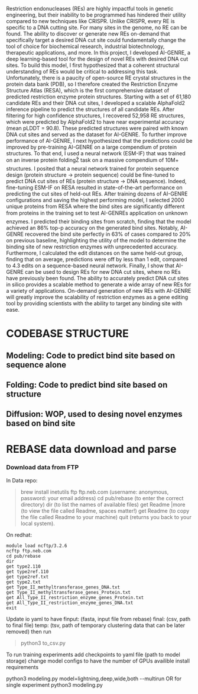   Restriction endonucleases (REs) are highly impactful tools in genetic engineering, but their inability to be programmed has hindered their utility compared to new techniques like CRISPR. Unlike CRISPR, every RE is specific to a DNA cutting site. For many sites in the genome, no RE can be found. The ability to discover or generate new REs on-demand that specifically target a desired DNA cut site could fundamentally change the tool of choice for biochemical research, industrial biotechnology, therapeutic applications, and more. In this project, I developed AI-GENRE, a deep learning-based tool for the design of novel REs with desired DNA cut sites. To build this model, I first hypothesized that a coherent structural understanding of REs would be critical to addressing this task. Unfortunately, there is a paucity of open-source RE crystal structures in the protein data bank (PDB), so I therefore created the Restriction Enzyme Structure Atlas (RESA), which is the first comprehensive dataset of predicted restriction enzyme protein structures. Starting with a set of 61,180 candidate REs and their DNA cut sites, I developed a scalable AlphaFold2 inference pipeline to predict the structures of all candidate REs. After filtering for high confidence structures, I recovered 52,958 RE structures, which were predicted by AlphaFold2 to have near experimental accuracy (mean pLDDT = 90.8). These predicted structures were paired with known DNA cut sites and served as the dataset for AI-GENRE. To further improve performance of AI-GENRE, I next hypothesized that the predictions could be improved by pre-training AI-GENRE on a large compendium of protein structures. To that end, I used a neural network (ESM-IF) that was trained on an inverse protein foldingŽ task on a massive compendium of 10M+ structures. I posited that a neural network trained for protein sequence design (protein structure -> protein sequence) could be fine-tuned to predict DNA cut sites of REs (protein structure -> DNA sequence). Indeed, fine-tuning ESM-IF on RESA resulted in state-of-the-art performance on predicting the cut sites of held-out REs. After training dozens of AI-GENRE configurations and saving the highest performing model, I selected 2000 unique proteins from RESA where the bind sites are significantly different from proteins in the training set to test AI-GENREs application on unknown enzymes. I predicted their binding sites from scratch, finding that the model achieved an 86% top-p accuracy on the generated bind sites. Notably, AI-GENRE recovered the bind site perfectly in 63% of cases compared to 20% on previous baseline, highlighting the utility of the model to determine the binding site of new restriction enzymes with unprecedented accuracy. Furthermore, I calculated the edit distances on the same held-out group, finding that on average, predictions were off by less than 1 edit, compared to 4.3 edits on a sequence-based neural network. Finally, I show that AI-GENRE can be used to design REs for new DNA cut sites, where no REs have previously been found. The ability to accurately predict DNA cut sites in silico provides a scalable method to generate a wide array of new REs for a variety of applications. On-demand generation of new REs with AI-GENRE will greatly improve the scalability of restriction enzymes as a gene editing tool by providing scientists with the ability to target any binding site with ease.


# CODEBASE STRUCTURE
## Modeling: Code to predict bind site based on sequence alone
## Folding: Code to predict bind site based on structure
## Diffusion: WOP, used to desing novel enzymes based on bind site










# REBASE data download and parse
### Download data from FTP
In Data repo:
> brew install inetutils
>ftp ftp.neb.com     (username: anonymous, password: your email address)
>cd pub/rebase       (to enter the correct directory)
>dir                 (to list the names of available files)
>get Readme |more    (to view the file called Readme, spaces matter!)
>get Readme          (to copy the file called Readme to your machine)
>quit                (returns you back to your local system).

On redhat:
```
module load ncftp/3.2.6
ncftp ftp.neb.com
cd pub/rebase
dir
get type2.110
get type2ref.110
get type2ref.txt
get type2.txt
get Type_II_methyltransferase_genes_DNA.txt
get Type_II_methyltransferase_genes_Protein.txt
get All_Type_II_restriction_enzyme_genes_Protein.txt
get All_Type_II_restriction_enzyme_genes_DNA.txt
exit
```

Update io yaml to have 
finput:  (fasta, input file from rebase)
final: (csv, path to final file)
temp: (tsv, path of temporary clustering data that can be later removed)
then run 
> python3 to_csv.py



To run training experiments 
add checkpoints to yaml file (path to model storage)
change model configs to have the number of GPUs availible
install requirements

python3 modeling.py model=lightning,deep,wide,both --multirun
OR for single experiment
python3 modeling.py 
